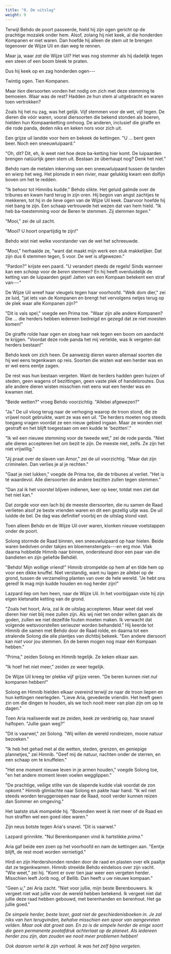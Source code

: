 ```yaml
---
title: "9. De uitslag"
weight: 9
---
```


Terwijl Behdo de poort passeerde, hield hij zijn ogen gericht op de prachtige mozaïek onder hem. Alsof, zolang hij niet keek, al die honderden Kompanen er niet waren. Dan hoefde hij alleen de stem uit te brengen tegenover de Wijze Uil en dan weg te rennen.

Maar ja, waar _zat_ die Wijze Uil? Het was nog stommer als hij dadelijk tegen een steen of een boom bleek te praten.

Dus hij keek op en zag honderden ogen---

Twintig ogen. Tien Kompanen.

Maar _tien_ diersoorten vonden het nodig om zich met deze stemming te bemoeien. Waar was de rest? Hadden ze hun stem al uitgebracht en waren toen vertrokken?

Zoals hij het nu zag, was het gelijk. Vijf stemmen voor de wet, vijf tegen. De dieren die vóór waren, vooral diersoorten die bekend stonden als boeren, hielden hun Kompaanketting omhoog. De anderen, inclusief die giraffe en die rode panda, deden niks en keken nors voor zich uit.

Een grijze uil landde voor hem en bekeek de kettingen. "U ... bent geen beer. Noch een sneeuwluipaard."

"Oh, dit? Dit, eh, ik weet niet hoe deze ba-ketting hier komt. De luipaarden brengen natúúrlijk geen stem uit. Bestaan ze überhaupt nog? Denk het niet." 

Behdo nam de metalen inkerving van een sneeuwluipaard tussen de tanden en wierp het weg. Het plonsde in een rivier, maar gelukkig kwam een dolfijn boven om het te redden.

"Ik behoor tot Himnibs kudde." Behdo slikte. Het geluid galmde over de tribunes en kwam hard terug in zijn oren. Hij begon van angst zachtjes te mekkeren, tot hij in de lieve ogen van de Wijze Uil keek. Daarvoor hoefde hij niet bang te zijn. Een schaap vertrouwde het wezen dat van hem hield. "Ik heb ba-toestemming voor de Beren te stemmen. Zij stemmen _tegen_."

"Mooi," zei de uil zacht. 

"Mooi? U hoort onpartijdig te zijn!" 

Behdo wist niet welke voorstander van de wet het schreeuwde.

"Mooi," herhaalde ze, "want dat maakt mijn werk een stuk makkelijker. Dat zijn dus 6 stemmen tegen, 5 voor. De wet is afgewezen."

"Pardon?" krijste een paard. "U verandert steeds de regels! Sinds wanneer kan een _schaap_ voor de _beren_ stemmen? En hij heeft overduidelijk de ketting van de luipaarden gejat! Jatten van een Kompaan betekent een straf van---"

De Wijze Uil wreef haar vleugels tegen haar voorhoofd. "Welk dom dier," zei ze luid, "jat iets van de Kompanen en brengt het vervolgens netjes terug op de plek waar alle Kompanen zijn?"

"Dit is vals spel," voegde een Prima toe. "Waar zijn alle andere Kompanen? Die ... die herders hebben iedereen bedreigd en gezegd dat ze niet moesten komen!"

De giraffe rolde haar ogen en sloeg haar nek tegen een boom om aandacht te krijgen. "Voordat deze rode panda het mij vertelde, was ik vergeten dat herders bestaan!"

Behdo keek om zich heen. De aanwezig dieren waren allemaal soorten die hij wel eens tegenkwam op reis. Soorten die wisten wat een herder was en er wel eens eentje zagen.

De rest was hun bestaan vergeten. Want de herders hadden geen huizen of steden, geen wagens of bezittingen, geen vaste plek of handelsroutes. Dus alle andere dieren wisten misschien niet eens wat een herder was en kwamen niet.

"Beide wetten?" vroeg Behdo voorzichtig. "Allebei afgewezen?"

"Ja." De uil vloog terug naar de verhoging waarop de troon stond, die ze vrijwel nooit gebruikte, want ze was een uil. "De herders moeten nog steeds toegang vragen voordat ze een nieuw gebied ingaan. Maar ze worden niet gestraft en het blijft toegestaan om een kudde te 'bezitten'."

"Ik wil een nieuwe stemming voor de tweede wet," zei de rode panda. "Niet alle dieren accepteren het om bezit te zijn. De meeste niet, zelfs. Ze zijn het niet vrijwillig."

"Jij praat over de slaven van Amor," zei de uil voorzichtig. "Maar dat zijn criminelen. Dan verlies je al je rechten."

"Gaat je niet lukken," voegde de Prima toe, die de tribunes al verliet. "Het is té waardevol. Alle diersoorten die andere bezitten zullen tegen stemmen."

"Dan zal ik het voorstel blijven indienen, keer op keer, totdat men ziet dat het niet kan."

Dat zorgde voor een lach bij de meeste diersoorten, die nu samen de Raad verlieten alsof ze beste vrienden waren en dit een gezellig uitje was. De uil luidde de bel. De dag was definitief voorbij en de uitslag stond vast.

Toen alleen Behdo en de Wijze Uil over waren, klonken nieuwe voetstappen onder de poort.

Solong stormde de Raad binnen, een sneeuwluipaard op haar hielen. Beide waren bedolven onder takjes en bloemenstengels---en erg _moe_. Vlak daarna hobbelde Himnib naar binnen, ondersteund door een paar van die bandieten en zijn geliefde Behdiël.

"Behdo! Mijn wollige vriend!" Himnib strompelde op hem af en tilde hem op voor een dikke knuffel. Niet verstandig, want nu lagen ze allebei op de grond, tussen de verzameling planten van over de hele wereld. "Je hebt ons gered! Ik mag mijn kudde houden en nog herder zijn!"

Lazpard liep om hen heen, naar de Wijze Uil. In het voorbijgaan viste hij zijn eigen kletsnatte ketting van de grond. 

"Zoals het hoort, Aria, zal ik de uitslag accepteren. Maar weet dat veel dieren hier niet blij mee zullen zijn. Als wij niet ten onder willen gaan als de goden, zullen we niet dezelfde fouten moeten maken. Ik verwacht dat volgende wetsvoorstellen serieuzer worden behandeld." Hij keerde tot Himnib die samen met Behdo door de Raad rolde, en daarna tot een stralende Solong die alle plantjes van dichtbij bekeek. "Een andere diersoort kan _niet_ voor jou stemmen. En de beren mogen nog maar één Kompaan hebben."

"Prima," zeiden Solong en Himnib tegelijk. Ze keken elkaar aan.

"Ik hoef het niet meer," zeiden ze weer tegelijk.

De Wijze Uil kreeg ter plekke vijf grijze veren. "De beren kunnen niet _nul_ kompanen hebben!"

Solong en Himnib hielden elkaar overeind terwijl ze naar de troon liepen en hun kettingen neerlegden. "Lieve Aria, gevederde vriendin. Het heeft geen zin om die dingen te houden, als we toch nooit meer van plan zijn om op te dagen."

Toen Aria realiseerde wat ze zeiden, keek ze verdrietig op, haar snavel halfopen. "Jullie gaan weg?"

"Dit is vaarwel," zei Solong. "Wij willen de wereld rondreizen, mooie natuur bezoeken."

"Ik heb het gehad met al die wetten, steden, grenzen, en geniepige plannetjes," zei Himnib. "Geef mij de natuur, nachten onder de sterren, en een schaap om te knuffelen."

"Het ene moment nieuwe leven in je armen houden," voegde Solong toe, "en het andere moment leven voelen wegglippen."

"De prachtige, veilige stilte van de slapende kudde vlak voordat de zon opkomt." Himnib glimlachte naar Solong en pakte haar hand. "Ik wil niet steeds worden teruggeroepen naar de Raad, nooit verder kunnen reizen dan Sommer en omgeving."

Het laatste stuk mompelde hij. "Bovendien weet ik niet meer of de Raad en hun straffen wel een goed idee waren."

Zijn neus botste tegen Aria's snavel. "Dit is vaarwel."

Lazpard grinnikte. "Nul Berenkompanen vind ik hartstikke _prima_."

Aria gaf beide een zoen op het voorhoofd en nam de kettingen aan. "Eentje blijft, de rest moet worden vernietigd."

Hirdi en zijn Herdershonden renden door de raad en plasten over elk paaltje dat ze tegenkwamen. Himnib streelde Behdo eindeloos over zijn vacht. "Wie weet," zei hij. "Komt er over tien jaar weer een vergeten herder. Misschien leeft Jorib nog, of Bellib. Dan heeft u uw nieuwe kompaan."

"Geen _u_," zei Aria zacht. "Niet voor jullie, mijn beste Berenbouwers. Ik vergeet niet wat jullie voor de wereld hebben betekend. Ik vergeet niet dat jullie deze raad hebben gebouwd, met berenhanden en berenhout. Het ga jullie goed."

_De simpele herder, beste lezer, gaat niet de geschiedenisboeken in. Je zal niks van hen terugvinden, behalve misschien een spoor van aangevreten velden. Maar ook dat groeit aan. En zo is de simpele herder de enige soort die geen permanente pootafdruk achterlaat op de planeet. Als iedereen herder zou zijn, dan zouden we nooit meer problemen hebben!_

_Ook daarom vertel ik zijn verhaal. Ik was het zelf bijna vergeten._